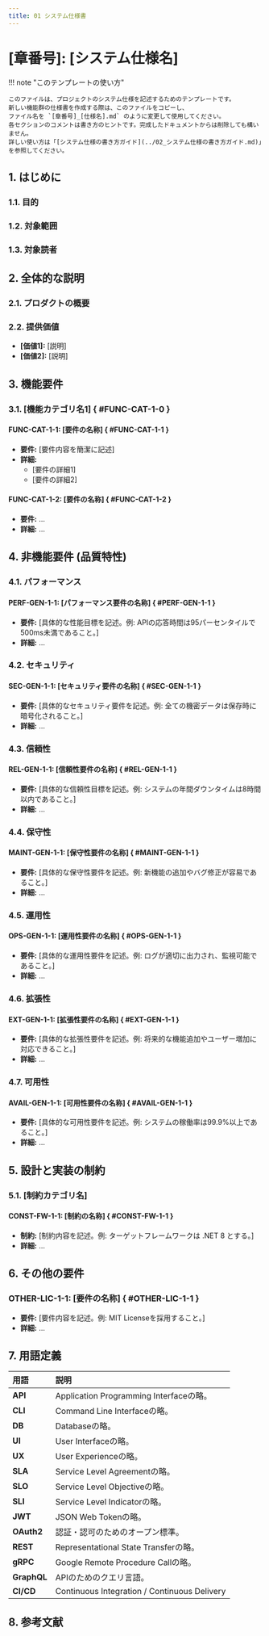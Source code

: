 ```yaml
---
title: 01 システム仕様書
---
```


# [章番号]: [システム仕様名]

!!! note "このテンプレートの使い方"

    このファイルは、プロジェクトのシステム仕様を記述するためのテンプレートです。
    新しい機能群の仕様書を作成する際は、このファイルをコピーし、
    ファイル名を `[章番号]_[仕様名].md` のように変更して使用してください。
    各セクションのコメントは書き方のヒントです。完成したドキュメントからは削除しても構いません。
    詳しい使い方は「[システム仕様の書き方ガイド](../02_システム仕様の書き方ガイド.md)」を参照してください。

## 1. はじめに

### 1.1. 目的

<!-- この仕様書が何を定義するのか、その目的を簡潔に記述します。 -->

### 1.2. 対象範囲

<!-- この仕様書が対象とするプロダクトの範囲や機能を記述します。 -->

### 1.3. 対象読者

<!-- この仕様書を読むことが想定される読者をリストアップします。（例: プロジェクト開発者、QAエンジニア、プロダクトマネージャーなど） -->

## 2. 全体的な説明

### 2.1. プロダクトの概要

<!-- プロダクトや機能がどのようなもので、どのような課題を解決するのか、全体像を説明します。 -->

### 2.2. 提供価値

<!-- このプロダクト/機能がユーザーやビジネスに提供する価値を箇条書きで記述します。 -->

- **[価値1]:** [説明]
- **[価値2]:** [説明]

## 3. 機能要件

<!-- プロダクトが提供すべき具体的な「機能」に関する要件を記述します。各要件には一意のIDを付与し、トレーサビリティを確保します。 -->

### 3.1. [機能カテゴリ名1] { #FUNC-CAT-1-0 }

#### FUNC-CAT-1-1: [要件の名称] { #FUNC-CAT-1-1 }

- **要件:** [要件内容を簡潔に記述]
- **詳細:**
    - [要件の詳細1]
    - [要件の詳細2]

#### FUNC-CAT-1-2: [要件の名称] { #FUNC-CAT-1-2 }

- **要件:** ...
- **詳細:** ...

## 4. 非機能要件 (品質特性)

<!-- 機能以外の、システムの品質に関する要件を記述します。 -->

### 4.1. パフォーマンス

#### PERF-GEN-1-1: [パフォーマンス要件の名称] { #PERF-GEN-1-1 }

- **要件:** [具体的な性能目標を記述。例: APIの応答時間は95パーセンタイルで500ms未満であること。]
- **詳細:** ...

### 4.2. セキュリティ

#### SEC-GEN-1-1: [セキュリティ要件の名称] { #SEC-GEN-1-1 }

- **要件:** [具体的なセキュリティ要件を記述。例: 全ての機密データは保存時に暗号化されること。]
- **詳細:** ...

### 4.3. 信頼性

#### REL-GEN-1-1: [信頼性要件の名称] { #REL-GEN-1-1 }

- **要件:** [具体的な信頼性目標を記述。例: システムの年間ダウンタイムは8時間以内であること。]
- **詳細:** ...

### 4.4. 保守性

#### MAINT-GEN-1-1: [保守性要件の名称] { #MAINT-GEN-1-1 }

- **要件:** [具体的な保守性要件を記述。例: 新機能の追加やバグ修正が容易であること。]
- **詳細:** ...

### 4.5. 運用性

#### OPS-GEN-1-1: [運用性要件の名称] { #OPS-GEN-1-1 }

- **要件:** [具体的な運用性要件を記述。例: ログが適切に出力され、監視可能であること。]
- **詳細:** ...

### 4.6. 拡張性

#### EXT-GEN-1-1: [拡張性要件の名称] { #EXT-GEN-1-1 }

- **要件:** [具体的な拡張性要件を記述。例: 将来的な機能追加やユーザー増加に対応できること。]
- **詳細:** ...

### 4.7. 可用性

#### AVAIL-GEN-1-1: [可用性要件の名称] { #AVAIL-GEN-1-1 }

- **要件:** [具体的な可用性要件を記述。例: システムの稼働率は99.9%以上であること。]
- **詳細:** ...

## 5. 設計と実装の制約

<!-- プロダクトを設計・実装する上で遵守すべき技術的な制約事項を記述します。 -->

### 5.1. [制約カテゴリ名]

#### CONST-FW-1-1: [制約の名称] { #CONST-FW-1-1 }

- **制約:** [制約内容を記述。例: ターゲットフレームワークは .NET 8 とする。]
- **詳細:** ...

## 6. その他の要件

<!-- 上記のカテゴリに含まれない、ライセンス、ドキュメント、配布方法などの補足的な要件を記述します。 -->

### OTHER-LIC-1-1: [要件の名称] { #OTHER-LIC-1-1 }

- **要件:** [要件内容を記述。例: MIT Licenseを採用すること。]
- **詳細:** ...

## 7. 用語定義

<!-- この仕様書内で使用される専門用語や略語を定義します。 -->

| 用語        | 説明                                         |
| :---------- | :------------------------------------------- |
| **API**     | Application Programming Interfaceの略。      |
| **CLI**     | Command Line Interfaceの略。                 |
| **DB**      | Databaseの略。                               |
| **UI**      | User Interfaceの略。                         |
| **UX**      | User Experienceの略。                        |
| **SLA**     | Service Level Agreementの略。                |
| **SLO**     | Service Level Objectiveの略。                |
| **SLI**     | Service Level Indicatorの略。                |
| **JWT**     | JSON Web Tokenの略。                         |
| **OAuth2**  | 認証・認可のためのオープン標準。             |
| **REST**    | Representational State Transferの略。        |
| **gRPC**    | Google Remote Procedure Callの略。           |
| **GraphQL** | APIのためのクエリ言語。                      |
| **CI/CD**   | Continuous Integration / Continuous Delivery |

## 8. 参考文献

<!-- この仕様書を作成する上で参考にしたドキュメント、Webサイト、論文などへのリンクを記載します。 -->
